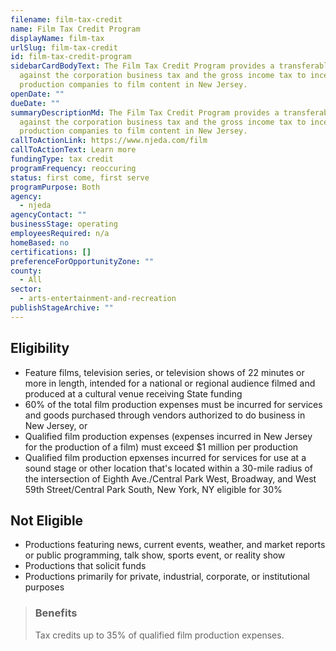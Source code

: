 ```yaml
---
filename: film-tax-credit
name: Film Tax Credit Program
displayName: film-tax
urlSlug: film-tax-credit
id: film-tax-credit-program
sidebarCardBodyText: The Film Tax Credit Program provides a transferable credit
  against the corporation business tax and the gross income tax to incentivize
  production companies to film content in New Jersey.
openDate: ""
dueDate: ""
summaryDescriptionMd: The Film Tax Credit Program provides a transferable credit
  against the corporation business tax and the gross income tax to incentivize
  production companies to film content in New Jersey.
callToActionLink: https://www.njeda.com/film
callToActionText: Learn more
fundingType: tax credit
programFrequency: reoccuring
status: first come, first serve
programPurpose: Both
agency:
  - njeda
agencyContact: ""
businessStage: operating
employeesRequired: n/a
homeBased: no
certifications: []
preferenceForOpportunityZone: ""
county:
  - All
sector:
  - arts-entertainment-and-recreation
publishStageArchive: ""
---
```

## Eligibility

* Feature films, television series, or television shows of 22 minutes or more in length, intended for a national or regional audience filmed and produced at a cultural venue receiving State funding
* 60% of the total film production expenses must be incurred for services and goods purchased through vendors authorized to do business in New Jersey, or
* Qualified film production expenses (expenses incurred in New Jersey for the production of a film) must exceed $1 million per production
* Qualified film production epxenses incurred for services for use at a sound stage or other location that's located within a 30-mile radius of the intersection of Eighth Ave./Central Park West, Broadway, and West 59th Street/Central Park South, New York, NY eligible for 30%

## Not Eligible

* Productions featuring news, current events, weather, and market reports or public programming, talk show, sports event, or reality show
* Productions that solicit funds
* Productions primarily for private, industrial, corporate, or institutional purposes

> ### Benefits
>
> Tax credits up to 35% of qualified film production expenses.